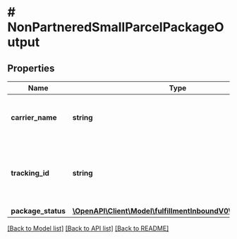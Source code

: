 # # NonPartneredSmallParcelPackageOutput

## Properties

Name | Type | Description | Notes
------------ | ------------- | ------------- | -------------
**carrier_name** | **string** | The carrier that you are using for the inbound shipment. |
**tracking_id** | **string** | The tracking number of the package, provided by the carrier. |
**package_status** | [**\OpenAPI\Client\Model\fulfillmentInboundV0\PackageStatus**](PackageStatus.md) |  |

[[Back to Model list]](../../README.md#models) [[Back to API list]](../../README.md#endpoints) [[Back to README]](../../README.md)
